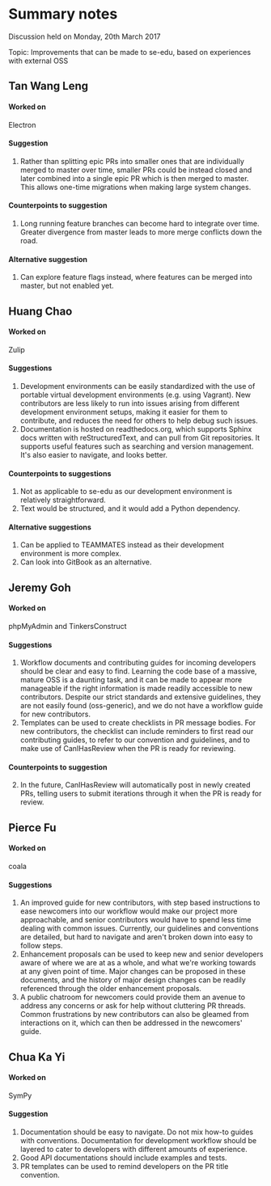 # Summary notes

Discussion held on Monday, 20th March 2017

Topic: Improvements that can be made to se-edu, based on experiences with external OSS

## Tan Wang Leng

#### Worked on
Electron

#### Suggestion
1. Rather than splitting epic PRs into smaller ones that are individually merged to master over time, smaller PRs could be instead closed and later combined into a single epic PR which is then merged to master. This allows one-time migrations when making large system changes.

#### Counterpoints to suggestion
1. Long running feature branches can become hard to integrate over time. Greater divergence from master leads to more merge conflicts down the road.

#### Alternative suggestion
1. Can explore feature flags instead, where features can be merged into master, but not enabled yet.

## Huang Chao

#### Worked on
Zulip

#### Suggestions
1. Development environments can be easily standardized with the use of portable virtual development environments (e.g. using Vagrant). New contributors are less likely to run into issues arising from different development environment setups, making it easier for them to contribute, and reduces the need for others to help debug such issues.
2. Documentation is hosted on readthedocs.org, which supports Sphinx docs written with reStructuredText, and can pull from Git repositories. It supports useful features such as searching and version management. It's also easier to navigate, and looks better.

#### Counterpoints to suggestions
1. Not as applicable to se-edu as our development environment is relatively straightforward.
2. Text would be structured, and it would add a Python dependency.

#### Alternative suggestions
1. Can be applied to TEAMMATES instead as their development environment is more complex.
2. Can look into GitBook as an alternative.

## Jeremy Goh

#### Worked on
phpMyAdmin and TinkersConstruct

#### Suggestions
1. Workflow documents and contributing guides for incoming developers should be clear and easy to find. Learning the code base of a massive, mature OSS is a daunting task, and it can be made to appear more manageable if the right information is made readily accessible to new contributors. Despite our strict standards and extensive guidelines, they are not easily found (oss-generic), and we do not have a workflow guide for new contributors.
2. Templates can be used to create checklists in PR message bodies. For new contributors, the checklist can include reminders to first read our contributing guides, to refer to our convention and guidelines, and to make use of CanIHasReview when the PR is ready for reviewing.

#### Counterpoints to suggestion
2. In the future, CanIHasReview will automatically post in newly created PRs, telling users to submit iterations through it when the PR is ready for review.

## Pierce Fu

#### Worked on
coala

#### Suggestions
1. An improved guide for new contributors, with step based instructions to ease newcomers into our workflow would make our project more approachable, and senior contributors would have to spend less time dealing with common issues. Currently, our guidelines and conventions are detailed, but hard to navigate and aren't broken down into easy to follow steps.
2. Enhancement proposals can be used to keep new and senior developers aware of where we are at as a whole, and what we're working towards at any given point of time. Major changes can be proposed in these documents, and the history of major design changes can be readily referenced through the older enhancement proposals.
3. A public chatroom for newcomers could provide them an avenue to address any concerns or ask for help without cluttering PR threads. Common frustrations by new contributors can also be gleamed from interactions on it, which can then be addressed in the newcomers' guide.

## Chua Ka Yi

#### Worked on
SymPy

#### Suggestion
1. Documentation should be easy to navigate. Do not mix how-to guides with conventions. Documentation for development workflow should be layered to cater to developers with different amounts of experience.
2. Good API documentations should include examples and tests.
3. PR templates can be used to remind developers on the PR title convention.
